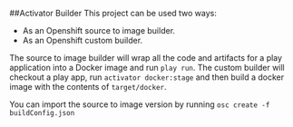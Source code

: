 ##Activator Builder
This project can be used two ways:

* As an Openshift source to image builder.
* As an Openshift custom builder.

The source to image builder will wrap all the code and artifacts for a play application into a Docker image and run `play run`.
The custom builder will checkout a play app, run `activator docker:stage` and then build a docker image with the contents of `target/docker`.

You can import the source to image version by running `osc create -f buildConfig.json`